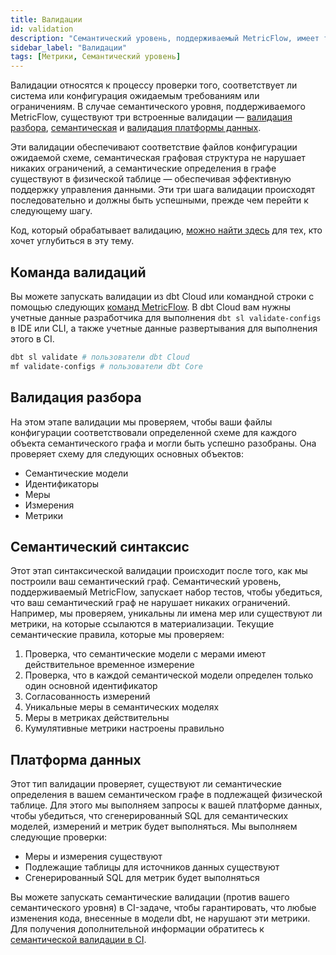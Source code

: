 ```yaml
---
title: Валидации
id: validation
description: "Семантический уровень, поддерживаемый MetricFlow, имеет три типа встроенных валидаций, включая валидацию разбора, семантическую валидацию и валидацию платформы данных, которые выполняются последовательно и блокирующим образом."
sidebar_label: "Валидации"
tags: [Метрики, Семантический уровень]
---
```


Валидации относятся к процессу проверки того, соответствует ли система или конфигурация ожидаемым требованиям или ограничениям. В случае семантического уровня, поддерживаемого MetricFlow, существуют три встроенные валидации — [валидация разбора](#parsing), [семантическая](#semantic) и [валидация платформы данных](#data-platform).

Эти валидации обеспечивают соответствие файлов конфигурации ожидаемой схеме, семантическая графовая структура не нарушает никаких ограничений, а семантические определения в графе существуют в физической таблице — обеспечивая эффективную поддержку управления данными. Эти три шага валидации происходят последовательно и должны быть успешными, прежде чем перейти к следующему шагу.

Код, который обрабатывает валидацию, [можно найти здесь](https://github.com/dbt-labs/dbt-semantic-interfaces/tree/main/dbt_semantic_interfaces/validations) для тех, кто хочет углубиться в эту тему.

## Команда валидаций

Вы можете запускать валидации из dbt Cloud или командной строки с помощью следующих [команд MetricFlow](/docs/build/metricflow-commands). В dbt Cloud вам нужны учетные данные разработчика для выполнения `dbt sl validate-configs` в IDE или CLI, а также учетные данные развертывания для выполнения этого в CI.

```bash
dbt sl validate # пользователи dbt Cloud
mf validate-configs # пользователи dbt Core
```

## Валидация разбора

На этом этапе валидации мы проверяем, чтобы ваши файлы конфигурации соответствовали определенной схеме для каждого объекта семантического графа и могли быть успешно разобраны. Она проверяет схему для следующих основных объектов:

* Семантические модели
* Идентификаторы
* Меры
* Измерения
* Метрики

## Семантический синтаксис

Этот этап синтаксической валидации происходит после того, как мы построили ваш семантический граф. Семантический уровень, поддерживаемый MetricFlow, запускает набор тестов, чтобы убедиться, что ваш семантический граф не нарушает никаких ограничений. Например, мы проверяем, уникальны ли имена мер или существуют ли метрики, на которые ссылаются в материализации. Текущие семантические правила, которые мы проверяем:

1. Проверка, что семантические модели с мерами имеют действительное временное измерение
2. Проверка, что в каждой семантической модели определен только один основной идентификатор
3. Согласованность измерений
4. Уникальные меры в семантических моделях
5. Меры в метриках действительны
6. Кумулятивные метрики настроены правильно

## Платформа данных

Этот тип валидации проверяет, существуют ли семантические определения в вашем семантическом графе в подлежащей физической таблице. Для этого мы выполняем запросы к вашей платформе данных, чтобы убедиться, что сгенерированный SQL для семантических моделей, измерений и метрик будет выполняться. Мы выполняем следующие проверки:

* Меры и измерения существуют
* Подлежащие таблицы для источников данных существуют
* Сгенерированный SQL для метрик будет выполняться

Вы можете запускать семантические валидации (против вашего семантического уровня) в CI-задаче, чтобы гарантировать, что любые изменения кода, внесенные в модели dbt, не нарушают эти метрики. Для получения дополнительной информации обратитесь к [семантической валидации в CI](/docs/deploy/ci-jobs#semantic-validations-in-ci).